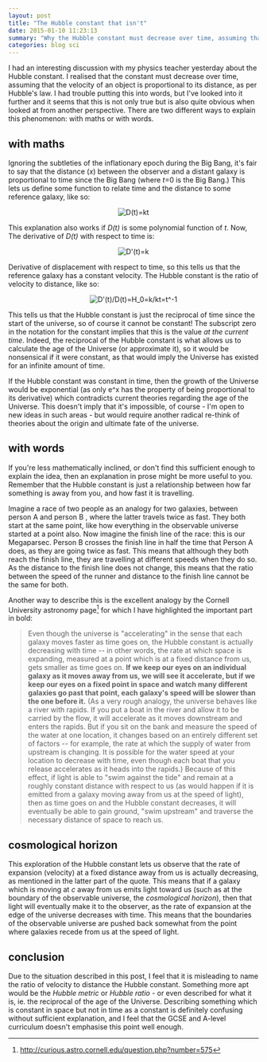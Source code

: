 ```yaml
---
layout: post
title: "The Hubble constant that isn't"
date: 2015-01-10 11:23:13
summary: "Why the Hubble constant must decrease over time, assuming that the relative speed of distant galaxies is proportional to distance - and why this should have been blindingly obvious from the start."
categories: blog sci
---
```

I had an interesting discussion with my physics teacher yesterday about the Hubble constant. I realised that the constant must decrease over time, assuming that the velocity of an object is proportional to its distance, as per Hubble's law. I had trouble putting this into words, but I've looked into it further and it seems that this is not only true but is also quite obvious when looked at from another perspective. There are two different ways to explain this phenomenon: with maths or with words.

## with maths

Ignoring the subtleties of the inflationary epoch during the Big Bang, it's fair to say that the distance (*x*) between the observer and a distant galaxy is proportional to time since the Big Bang (where *t*=0 is the Big Bang.) This lets us define some function to relate time and the distance to some reference galaxy, like so:

<div style="text-align: center">
  <img src="http://latex.codecogs.com/png.latex?%5Cdpi%7B120%7D%20D%28t%29%3Dkt" alt="D(t)=kt"/>
</div>

This explanation also works if *D(t)* is some polynomial function of *t*. Now, The derivative of *D(t)* with respect to time is:

<div style="text-align: center">
  <img src="https://latex.codecogs.com/gif.latex?%5Cdpi%7B120%7D%20D%27%28t%29%3Dk" alt="D'(t)=k"/>
</div>

Derivative of displacement with respect to time, so this tells us that the reference galaxy has a constant velocity. The Hubble constant is the ratio of velocity to distance, like so:

<div style="text-align: center">
  <img src="https://latex.codecogs.com/gif.latex?%5Cdpi%7B120%7D%20%5Cfrac%7BD%27%28t%29%7D%7BD%28t%29%7D%3DH_%7B0%7D%3D%5Cfrac%7Bk%7D%7Bkt%7D%3Dt%5E%7B-1%7D" alt="D'(t)/D(t)=H_0=k/kt=t^-1"/>
</div>

This tells us that the Hubble constant is just the reciprocal of time since the start of the universe, so of course it cannot be constant! The subscript zero in the notation for the constant implies that this is the value *at the current time*. Indeed, the reciprocal of the Hubble constant is what allows us to calculate the age of the Universe (or approximate it), so it would be nonsensical if it were constant, as that would imply the Universe has existed for an infinite amount of time.

If the Hubble constant was constant in time, then the growth of the Universe would be exponential (as only e^x has the property of being proportional to its derivative) which contradicts current theories regarding the age of the Universe. This doesn't imply that it's impossible, of course - I'm open to new ideas in such areas - but would require another radical re-think of theories about the origin and ultimate fate of the universe.

## with words

If you're less mathematically inclined, or don't find this sufficient enough to explain the idea, then an explanation in prose might be more useful to you. Remember that the Hubble constant is just a relationship between how far something is away from you, and how fast it is travelling.

Imagine a race of two people as an analogy for two galaxies, between person A and person B , where the latter travels twice as fast. They both start at the same point, like how everything in the observable universe started at a point also. Now imagine the finish line of the race: this is our Megaparsec. Person B crosses the finish line in half the time that Person A does, as they are going twice as fast. This means that although they both reach the finish line, they are travelling at different speeds when they do so. As the distance to the finish line does not change, this means that the ratio between the speed of the runner and distance to the finish line cannot be the same for both.

Another way to describe this is the excellent analogy by the Cornell University astronomy page[^1] for which I have highlighted the important part in bold:

> Even though the universe is "accelerating" in the sense that each galaxy moves faster as time goes on, the Hubble constant is actually decreasing with time -- in other words, the rate at which space is expanding, measured at a point which is at a fixed distance from us, gets smaller as time goes on. **If we keep our eyes on an individual galaxy as it moves away from us, we will see it accelerate, but if we keep our eyes on a fixed point in space and watch many different galaxies go past that point, each galaxy's speed will be slower than the one before it.** (As a very rough analogy, the universe behaves like a river with rapids. If you put a boat in the river and allow it to be carried by the flow, it will accelerate as it moves downstream and enters the rapids. But if you sit on the bank and measure the speed of the water at one location, it changes based on an entirely different set of factors -- for example, the rate at which the supply of water from upstream is changing. It is possible for the water speed at your location to decrease with time, even though each boat that you release accelerates as it heads into the rapids.) Because of this effect, if light is able to "swim against the tide" and remain at a roughly constant distance with respect to us (as would happen if it is emitted from a galaxy moving away from us at the speed of light), then as time goes on and the Hubble constant decreases, it will eventually be able to gain ground, "swim upstream" and traverse the necessary distance of space to reach us.

## cosmological horizon

This exploration of the Hubble constant lets us observe that the rate of expansion (velocity) at a fixed distance away from us is actually decreasing, as mentioned in the latter part of the quote. This means that if a galaxy which is moving at *c* away from us emits light toward us (such as at the boundary of the observable universe, the *cosmological horizon*), then that light will eventually make it to the observer, as the rate of expansion at the edge of the universe decreases with time. This means that the boundaries of the observable universe are pushed back somewhat from the point where galaxies recede from us at the speed of light.

## conclusion

Due to the situation described in this post, I feel that it is misleading to name the ratio of velocity to distance the Hubble constant. Something more apt would be the *Hubble metric* or *Hubble ratio* - or even described for what it is, ie. the reciprocal of the age of the Universe. Describing something which is constant in space but not in time as a constant is definitely confusing without sufficient explanation, and I feel that the GCSE and A-level curriculum doesn't emphasise this point well enough.

[^1]: http://curious.astro.cornell.edu/question.php?number=575
